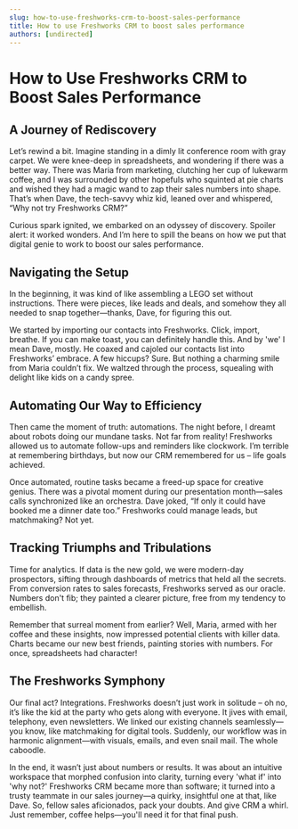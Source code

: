 ```yaml
---
slug: how-to-use-freshworks-crm-to-boost-sales-performance
title: How to use Freshworks CRM to boost sales performance
authors: [undirected]
---
```


# How to Use Freshworks CRM to Boost Sales Performance

## A Journey of Rediscovery

Let’s rewind a bit. Imagine standing in a dimly lit conference room with gray carpet. We were knee-deep in spreadsheets, and wondering if there was a better way. There was Maria from marketing, clutching her cup of lukewarm coffee, and I was surrounded by other hopefuls who squinted at pie charts and wished they had a magic wand to zap their sales numbers into shape. That’s when Dave, the tech-savvy whiz kid, leaned over and whispered, “Why not try Freshworks CRM?”

Curious spark ignited, we embarked on an odyssey of discovery. Spoiler alert: it worked wonders. And I’m here to spill the beans on how we put that digital genie to work to boost our sales performance.

## Navigating the Setup

In the beginning, it was kind of like assembling a LEGO set without instructions. There were pieces, like leads and deals, and somehow they all needed to snap together—thanks, Dave, for figuring this out.

We started by importing our contacts into Freshworks. Click, import, breathe. If you can make toast, you can definitely handle this. And by 'we' I mean Dave, mostly. He coaxed and cajoled our contacts list into Freshworks’ embrace. A few hiccups? Sure. But nothing a charming smile from Maria couldn’t fix. We waltzed through the process, squealing with delight like kids on a candy spree.

## Automating Our Way to Efficiency

Then came the moment of truth: automations. The night before, I dreamt about robots doing our mundane tasks. Not far from reality! Freshworks allowed us to automate follow-ups and reminders like clockwork. I’m terrible at remembering birthdays, but now our CRM remembered for us – life goals achieved.

Once automated, routine tasks became a freed-up space for creative genius. There was a pivotal moment during our presentation month—sales calls synchronized like an orchestra. Dave joked, “If only it could have booked me a dinner date too.” Freshworks could manage leads, but matchmaking? Not yet.

## Tracking Triumphs and Tribulations

Time for analytics. If data is the new gold, we were modern-day prospectors, sifting through dashboards of metrics that held all the secrets. From conversion rates to sales forecasts, Freshworks served as our oracle. Numbers don't fib; they painted a clearer picture, free from my tendency to embellish.

Remember that surreal moment from earlier? Well, Maria, armed with her coffee and these insights, now impressed potential clients with killer data. Charts became our new best friends, painting stories with numbers. For once, spreadsheets had character!

## The Freshworks Symphony

Our final act? Integrations. Freshworks doesn’t just work in solitude – oh no, it’s like the kid at the party who gets along with everyone. It jives with email, telephony, even newsletters. We linked our existing channels seamlessly—you know, like matchmaking for digital tools. Suddenly, our workflow was in harmonic alignment—with visuals, emails, and even snail mail. The whole caboodle.

In the end, it wasn’t just about numbers or results. It was about an intuitive workspace that morphed confusion into clarity, turning every 'what if' into 'why not?' Freshworks CRM became more than software; it turned into a trusty teammate in our sales journey—a quirky, insightful one at that, like Dave. So, fellow sales aficionados, pack your doubts. And give CRM a whirl. Just remember, coffee helps—you'll need it for that final push.